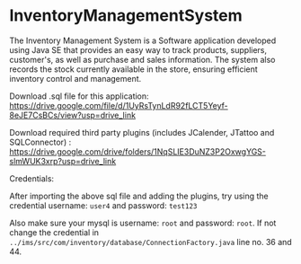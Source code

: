# InventoryManagementSystem
The Inventory Management System is a Software application developed using Java SE that provides an easy way to track products, 
suppliers, customer's, as well as purchase and sales information. The system also records the stock currently available in the
store, ensuring efficient inventory control and management.

Download .sql file for this application: https://drive.google.com/file/d/1UyRsTynLdR92fLCT5Yeyf-8eJE7CsBCs/view?usp=drive_link

Download required third party plugins (includes JCalender, JTattoo and SQLConnector) : https://drive.google.com/drive/folders/1NqSLIE3DuNZ3P2OxwgYGS-slmWUK3xrp?usp=drive_link

Credentials:

After importing the above sql file and adding the plugins, try using the credential username: `user4` and password: `test123`

Also make sure your mysql is username: `root` and password: `root`. If not change the credential in `../ims/src/com/inventory/database/ConnectionFactory.java` line no. 36 and 44.
